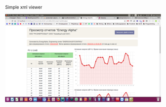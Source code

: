Simple xml viewer

![alt text](https://github.com/iivanovw7/ReportParser/blob/master/img/Screenshot%20from%202018-04-16%2000-49-36.png)